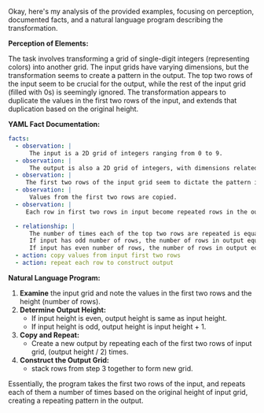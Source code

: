 Okay, here's my analysis of the provided examples, focusing on perception, documented facts, and a natural language program describing the transformation.

**Perception of Elements:**

The task involves transforming a grid of single-digit integers (representing colors) into another grid. The input grids have varying dimensions, but the transformation seems to create a pattern in the output. The top two rows of the input seem to be crucial for the output, while the rest of the input grid (filled with 0s) is seemingly ignored. The transformation appears to duplicate the values in the first two rows of the input, and extends that duplication based on the original height.

**YAML Fact Documentation:**


```yaml
facts:
  - observation: |
      The input is a 2D grid of integers ranging from 0 to 9.
  - observation: |
      The output is also a 2D grid of integers, with dimensions related to the input dimensions.
  - observation: |
     The first two rows of the input grid seem to dictate the pattern in the output grid.
  - observation: |
      Values from the first two rows are copied.
  - observation: |
     Each row in first two rows in input become repeated rows in the output.

  - relationship: |
      The number of times each of the top two rows are repeated is equal to half the number of rows in input.
      If input has odd number of rows, the number of rows in output equals input rows + 1.
      If input has even number of rows, the number of rows in output equals input rows.
  - action: copy values from input first two rows
  - action: repeat each row to construct output
```


**Natural Language Program:**

1.  **Examine** the input grid and note the values in the first two rows and the height (number of rows).
2.  **Determine Output Height:**
     * If input height is even, output height is same as input height.
    * If input height is odd, output height is input height + 1.
3. **Copy and Repeat:**
   * Create a new output by repeating each of the first two rows of input grid, (output height / 2) times.
4. **Construct the Output Grid:**
   * stack rows from step 3 together to form new grid.

Essentially, the program takes the first two rows of the input, and repeats each of them a number of times based on the original height of input grid, creating a repeating pattern in the output.
